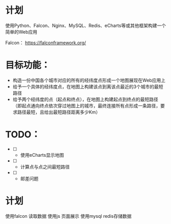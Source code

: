 # 计划
使用Python、Falcon、Nginx、MySQL、Redis、eCharts等或其他框架构建一个简单的Web应用

Falcon： https://falconframework.org/

# 目标功能：
- 构造一份中国各个城市对应的所有的经纬度点形成一个地图展现在Web应用上
- 给予一个具体的经纬度点，在地图上构建该点到离该点最近的3个城市的最短路径
- 给予两个经纬度的点（起点和终点），在地图上构建起点到终点的最短路径（即起点通向终点依次穿过地图上的城市，最终连接所有点形成一条路径，要求路径最短，且给出最短路径距离多少Km）


# TODO：
- [ ] -  使用eCharts显示地图
- [ ] -  计算点与点之间最短路径
- [ ] -  邮差问题

# 计划
使用falcon 读取数据
使用js 页面展示
使用mysql redis存储数据
